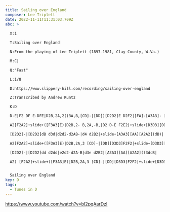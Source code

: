 ```yaml
---
title: Sailing over England
composer: Lee Triplett
date: 2022-11-11T11:31:03.709Z
abc: >
  
  X:1

  T:Sailing over England

  N:From the playing of Lee Triplett (1897-1981, Clay County, W.Va.)

  M:C|

  Q:"Fast"

  L:1/8

  D:https://www.slippery-hill.com/recording/sailing-over-england

  Z:Transcribed by Andrew Kuntz 

  K:D

  D-E|F2 DF E-DFE|D2B,2A,2((3A,B,[CD]-|[DD])[D2D2]E D2F2|[FA]-[A3A3]- [A2A2]d-B|

  A2[F2A2]+slide+([F3A3]E)|D2B,2- B,2A,-B,|D2 D-E F2E2|+slide+[D3D3][DD][D2D2]:|

  [D2D2]-|[D2D2]dB d3d|d2d2-d2AB-|d4 d2B2|+slide+[A3A3][AA][A2A2](dB)|

  A2[F2A2]+slide+([F3A3]E)|D2B,2A,3 [CD]-|[DD][D3D3]F2F2|+slide+[D3D3][DD][D2D2]|

  [D2D2]-|[D2D2]dd d2dd|e2d2-d2A-B|d3e d2B2|[A3A3][AA][A2A2]((3dcB|

  A2) [F2A2]+slide+([F3A3]E)|D2B,2A,3 [CD]-|[DD][D3D3]F2F2|+slide+[D3D3][DD][D2D2]||


  Sailing over England
key: D
tags:
  - Tunes in D
---
```

https://www.youtube.com/watch?v=bI2pqAarDzI